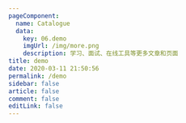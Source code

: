 ```yaml
---
pageComponent:
  name: Catalogue
  data:
    key: 06.demo
    imgUrl: /img/more.png
    description: 学习、面试、在线工具等更多文章和页面
title: demo
date: 2020-03-11 21:50:56
permalink: /demo
sidebar: false
article: false
comment: false
editLink: false
---
```

